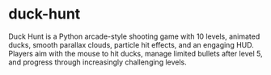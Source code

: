 # duck-hunt
Duck Hunt is a Python arcade-style shooting game with 10 levels, animated ducks, smooth parallax clouds, particle hit effects, and an engaging HUD. Players aim with the mouse to hit ducks, manage limited bullets after level 5, and progress through increasingly challenging levels.
